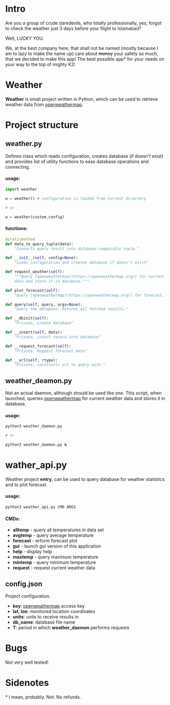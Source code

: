 # Intro

Are you a group of crude daredevils, who totally professionally, yes,
forgot to check the weather just 3 days before your flight to Islamabad?

Well, LUCKY YOU.

We, at the best company here, that shall not be named (mostly because I am
to lazy to make the name up) care about ~~money~~ your safety so much, that
we decided to make this app! The best possible app\* for your needs on your
way to the top of mighty K2!

# Weather

__Weather__ is small project written in Python, which can be used to retrieve
weather data from [openweathermap](https://openweathermap.org/).

# Project structure

## weather.py

Defines class which reads configuration, creates database (if doesn't exist)
and provides list of utility functions to ease database operations and
connecting.

#### usage:

```python
import weather

w = weather() # configuration is loaded from current directory

# or

w = weather(custom_config)
```

#### functions:

```python
@staticmethod
def data_to_query_tuple(data):
	"Converts query result into database-compatible tuple."
```

```python
def __init__(self, config=None):
	"Loads configuration and creates database if doesn't exist"
```

```python
def request_weather(self):
	"""Query [openweathermap](https://openweathermap.org/) for current weather
	data and store it in database."""
```

```python
def plot_forecast(self):
	"Query [openweathermap](https://openweathermap.org/) for forecast.
```

```python
def query(self, query, args=None):
	"Query the database. Returns all fetched results."
```

```python
def __dbinit(self):
	"Private, create database"
```

```python
def __insert(self, data):
	"Private, insert record into database"
```

```python
def __request_forecast(self):
	"Private, Request forecast data"
```

```python
def __url(self, rtype):
	"Private, constructs url to query with."
```

## weather\_deamon.py

Not an actual daemon, although should be used like one. This script, when
launched, queries [openweathermap](https://openweathermap.org/) for current
weather data and stores it in database.

#### usage:

```sh
python3 weather_daemon.py

# or

python3 weather_daemon.py &
```

# wather\_api.py
Weather project __entry__, can be used to query database for weather statistics
and to plot forecast.

#### usage:

```sh
python3 weather_api.py CMD ARGS
```

#### CMDs:

- __alltemp__  - query all temperatures in data set
- __avgtemp__  - query average temperature
- __forecast__ - erform forecast plot
- __gui__      - launch gui version of this application
- __help__     - display help
- __maxtemp__  - query maximum temperature
- __mintemp__  - query minimum temperature
- __request__  - request current weather data

## config.json

Project configuration.

- __key__: [openweathermap](https://openweathermap.org/) access key
- __lat__, __lon__: monitored location coordinates
- __units__: units to receive results in
- __db\_name__: database file name
- __T__: period in which __weather\_daemon__ performs requests

# Bugs

Not very well tested!

# Sidenotes

\* I mean, probably. Not. No refunds.

